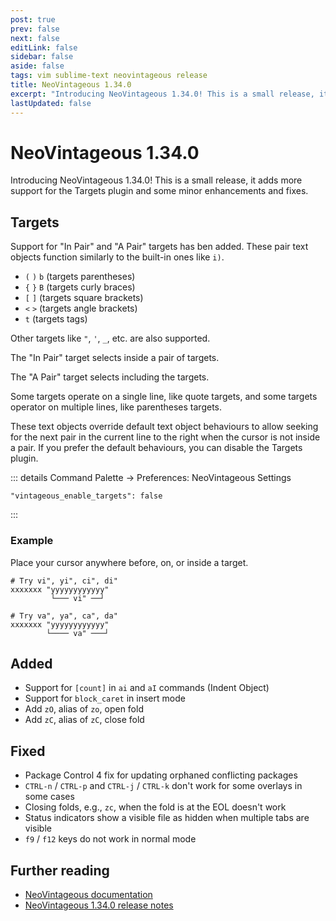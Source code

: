 ```yaml
---
post: true
prev: false
next: false
editLink: false
sidebar: false
aside: false
tags: vim sublime-text neovintageous release
title: NeoVintageous 1.34.0
excerpt: "Introducing NeoVintageous 1.34.0! This is a small release, it adds more support for the Targets plugin and some minor enhancements and fixes."
lastUpdated: false
---
```


# NeoVintageous 1.34.0

Introducing NeoVintageous 1.34.0! This is a small release, it adds more support for the Targets plugin and some minor enhancements and fixes.

## Targets

Support for "In Pair" and "A Pair" targets has ben added. These pair text objects function similarly to the built-in ones like `i)`.

- `(` `)` `b` (targets parentheses)
- `{` `}` `B` (targets curly braces)
- `[` `]` (targets square brackets)
- `<` `>` (targets angle brackets)
- `t` (targets tags)

Other targets like `"`, `'`, `_`, etc. are also supported.

The "In Pair" target selects inside a pair of targets.

The "A Pair" target selects including the targets.

Some targets operate on a single line, like quote targets, and some targets operator on multiple lines, like parentheses targets.

These text objects override default text object behaviours to allow seeking for the next pair in the current line to the right when the cursor is not inside a pair. If you prefer the default behaviours, you can disable the Targets plugin.

::: details
Command Palette → Preferences: NeoVintageous Settings
```jsonl
"vintageous_enable_targets": false
```
:::

### Example

Place your cursor anywhere before, on, or inside a target.

```
# Try vi", yi", ci", di"
xxxxxxx "yyyyyyyyyyyy"
         └─── vi" ──┘

# Try va", ya", ca", da"
xxxxxxx "yyyyyyyyyyyy"
        └──── va" ───┘
```

## Added

- Support for `[count]` in `ai` and `aI` commands (Indent Object)
- Support for `block_caret` in insert mode
- Add `zO`, alias of `zo`, open fold
- Add `zC`, alias of `zC`, close fold

## Fixed

- Package Control 4 fix for updating orphaned conflicting packages
- `CTRL-n` / `CTRL-p` and `CTRL-j` / `CTRL-k` don't work for some overlays in some cases
- Closing folds, e.g., `zc`, when the fold is at the EOL doesn't work
- Status indicators show a visible file as hidden when multiple tabs are visible
- `f9` / `f12` keys do not work in normal mode

## Further reading

* [NeoVintageous documentation](https://neovintageous.github.io/?ref=blog.gerardroche.com)
* [NeoVintageous 1.34.0 release notes](https://github.com/NeoVintageous/NeoVintageous/releases/tag/1.34.0?ref=blog.gerardroche.com)
